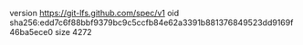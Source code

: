 version https://git-lfs.github.com/spec/v1
oid sha256:edd7c6f88bbf9379bc9c5ccfb84e62a3391b881376849523dd9169f46ba5ece0
size 4272
